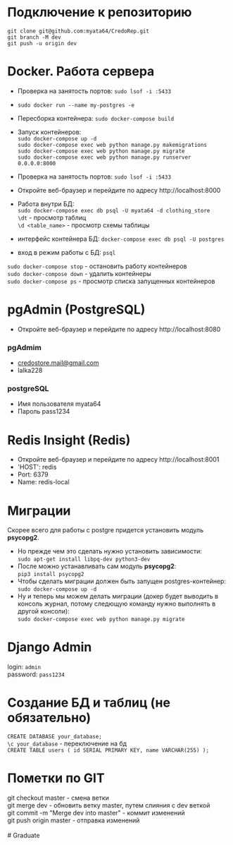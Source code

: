 # Подключение к репозиторию

`git clone git@github.com:myata64/CredoRep.git` </br>
`git branch -M dev`</br>
`git push -u origin dev`

# Docker. Работа сервера


- Проверка на занятость портов: `sudo lsof -i :5433`</br>
- `sudo docker run --name my-postgres -e`
- Пересборка контейнера: `sudo docker-compose build` </br>
- Запуск контейнеров: </br>
  `sudo docker-compose up -d` </br>
  `sudo docker-compose exec web python manage.py makemigrations` </br>
  `sudo docker-compose exec web python manage.py migrate` </br>
  `sudo docker-compose exec web python manage.py runserver 0.0.0.0:8000`
- Проверка на занятость портов: `sudo lsof -i :5433`</br>
- Откройте веб-браузер и перейдите по адресу http://localhost:8000 </br>


- Работа внутри БД: </br>
`sudo docker-compose exec db psql -U myata64 -d clothing_store` </br>
`\dt` - просмотр таблиц </br>
`\d <table_name>` -  просмотр схемы таблицы


- интерфейс контейнера БД:
  `docker-compose exec db psql -U postgres` </br>
- вход в режим работы с БД:
  `psql` </br>

`sudo docker-compose stop` - остановить работу контейнеров </br>
`sudo docker-compose down` - удалить контейнеры </br>
`sudo docker-compose ps` - просмотр списка запущенных контейнеров

# pgAdmin (PostgreSQL)
- Откройте веб-браузер и перейдите по адресу http://localhost:8080

### pgAdmim
- credostore.mail@gmail.com
- lalka228
### postgreSQL
- Имя пользователя myata64
- Пароль pass1234

# Redis Insight (Redis)
- Откройте веб-браузер и перейдите по адресу http://localhost:8001
- 'HOST': redis
- Port: 6379
- Name: redis-local

# Миграции

Скорее всего для работы с postgre придется установить модуль **psycopg2**.

- Но прежде чем это сделать нужно установить зависимости:</br>
  `sudo apt-get install libpq-dev python3-dev` </br>
- После можно устанавливать сам модуль **psycopg2**: </br>
  `pip3 install psycopg2` </br>
- Чтобы сделать миграции должен быть запущен postgres-контейнер: </br>
  `sudo docker-compose up -d` </br>
- Ну и теперь мы можем делать миграции (докер будет выводить в консоль журнал, потому следющую команду нужно выполнять в другой консоли): </br>
  `sudo docker-compose exec web python manage.py migrate`


# Django Admin
login: `admin` </br> 
password: `pass1234`
# Создание БД и таблиц (не обязательно)

`CREATE DATABASE your_database;` </br>
`\c your_database` - переключение на бд </br>
`CREATE TABLE users (
id SERIAL PRIMARY KEY,
name VARCHAR(255)
);`

# Пометки по GIT

git checkout master - смена ветки </br>
git merge dev - обновить ветку master, путем слияния с dev веткой </br>
git commit -m "Merge dev into master" - коммит изменений </br>
git push origin master - отправка изменений </br>
</br># Graduate
